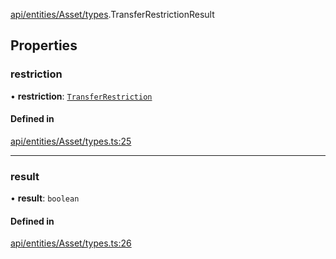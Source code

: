 [api/entities/Asset/types](../../../../../Modules/API/Entities/Asset/Types.md).TransferRestrictionResult

## Properties

### restriction

• **restriction**: [`TransferRestriction`](../../../../../Modules/Types/Types.md#transferrestriction)

#### Defined in

[api/entities/Asset/types.ts:25](https://github.com/PolymeshAssociation/polymesh-sdk/blob/15be87e8/src/api/entities/Asset/types.ts#L25)

___

### result

• **result**: `boolean`

#### Defined in

[api/entities/Asset/types.ts:26](https://github.com/PolymeshAssociation/polymesh-sdk/blob/15be87e8/src/api/entities/Asset/types.ts#L26)
